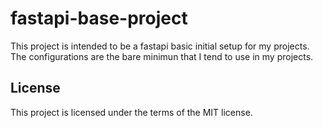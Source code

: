 # fastapi-base-project
This project is intended to be a fastapi basic initial setup for my projects.
The configurations are the bare minimun that I tend to use in my projects.



## License

This project is licensed under the terms of the MIT license.